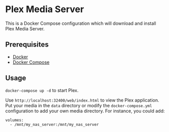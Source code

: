 # Plex Media Server

This is a Docker Compose configuration which will download and install Plex Media Server.

## Prerequisites

- [Docker](http://docs.docker.com/installation/#installation)
- [Docker Compose](http://docs.docker.com/compose/)

## Usage

`docker-compose up -d` to start Plex.

Use `http://localhost:32400/web/index.html` to view the Plex application. Put your media in the `data` directory or modify the `docker-compose.yml` configuration to add your own media directory. For instance, you could add:

```
volumes:
  - /mnt/my_nas_server:/mnt/my_nas_server
```
